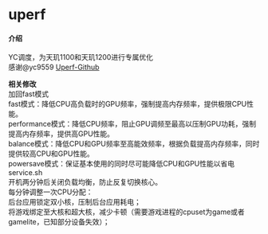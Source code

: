 # uperf

#### 介绍  
YC调度，为天玑1100和天玑1200进行专属优化  
感谢@yc9559 [Uperf-Github](https://github.com/yc9559/uperf)  

 **相关修改**  
加回fast模式  
fast模式：降低CPU高负载时的GPU频率，强制提高内存频率，提供极限CPU性能。  
performance模式：降低CPU频率，阻止GPU调频至最高以压制GPU功耗，强制提高内存频率，提供高GPU性能。  
balance模式：降低CPU和GPU频率至高能效频率，根据负载提高内存频率，同时提供较高CPU和GPU性能。  
powersave模式：保证基本使用的同时尽可能降低CPU和GPU性能以省电  
service.sh  
开机两分钟后关闭负载均衡，防止反复切换核心。  
每分钟调整一次CPU分配：  
后台应用锁定双小核，压制后台应用耗电；  
将游戏绑定至大核和超大核，减少卡顿（需要游戏进程的cpuset为game或者gamelite，已知部分设备失效）；  